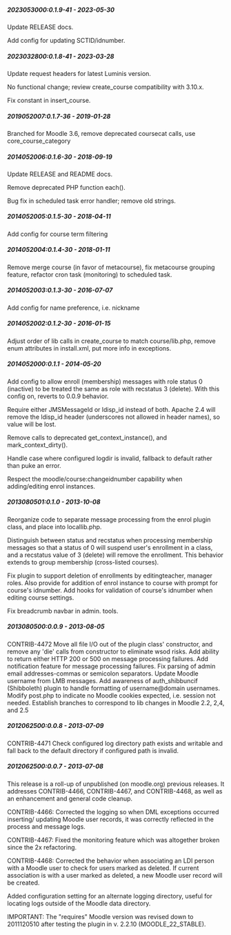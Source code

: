 ##### 2023053000:0.1.9-41 - 2023-05-30

Update RELEASE docs.

Add config for updating SCTID/idnumber.

##### 2023032800:0.1.8-41 - 2023-03-28

Update request headers for latest Luminis version.

No functional change; review create_course compatibility with 3.10.x.

Fix constant in insert_course.

##### 2019052007:0.1.7-36 - 2019-01-28

Branched for Moodle 3.6, remove deprecated coursecat calls, use core_course_category

##### 2014052006:0.1.6-30 - 2018-09-19

Update RELEASE and README docs.

Remove deprecated PHP function each().

Bug fix in scheduled task error handler; remove old strings.

##### 2014052005:0.1.5-30 - 2018-04-11

Add config for course term filtering

##### 2014052004:0.1.4-30 - 2018-01-11

Remove merge course (in favor of metacourse), fix metacourse grouping feature,
refactor cron task (monitoring) to scheduled task.

##### 2014052003:0.1.3-30 - 2016-07-07

Add config for name preference, i.e. nickname

##### 2014052002:0.1.2-30 - 2016-01-15

Adjust order of lib calls in create_course to match course/lib.php, remove enum
attributes in install.xml, put more info in exceptions.

##### 2014052000:0.1.1 - 2014-05-20

Add config to allow enroll (membership) messages with role status 0 (inactive)
to be treated the same as role with recstatus 3 (delete). With this config on,
reverts to 0.0.9 behavior.

Require either JMSMessageId or ldisp_id instead of both. Apache 2.4 will remove
the ldisp_id header (underscores not allowed in header names), so value will be
lost.

Remove calls to deprecated get_context_instance(), and mark_context_dirty().

Handle case where configured logdir is invalid, fallback to default rather than
puke an error.

Respect the moodle/course:changeidnumber capability when adding/editing enrol
instances.

##### 2013080501:0.1.0 - 2013-10-08

Reorganize code to separate message processing from the enrol plugin class, and
place into locallib.php.

Distinguish between status and recstatus when processing membership messages so
that a status of 0 will suspend user's enrollment in a class, and a recstatus
value of 3 (delete) will remove the enrollment. This behavior extends to group
membership (cross-listed courses).

Fix plugin to support deletion of enrollments by editingteacher, manager roles.
Also provide for addition of enrol instance to course with prompt for course's
idnumber. Add hooks for validation of course's idnumber when editing course
settings.

Fix breadcrumb navbar in admin. tools.

##### 2013080500:0.0.9 - 2013-08-05

CONTRIB-4472 Move all file I/O out of the plugin class' constructor, and remove
any 'die' calls from constructor to eliminate wsod risks. Add ability to return
either HTTP 200 or 500 on message processing failures. Add notification feature
for message processing failures. Fix parsing of admin email addresses-commas or
semicolon separators. Update Moodle username from LMB messages. Add awareness
of auth_shibbuncif (Shibboleth) plugin to handle formatting of username@domain
usernames. Modify post.php to indicate no Moodle cookies expected, i.e. session
not needed. Establish branches to correspond to lib changes in Moodle 2.2, 2,4,
and 2.5

##### 2012062500:0.0.8 - 2013-07-09

CONTRIB-4471 Check configured log directory path exists and writable and fall
back to the default directory if configured path is invalid.

##### 2012062500:0.0.7 - 2013-07-08

This release is a roll-up of unpublished (on moodle.org) previous releases. It
addresses CONTRIB-4466, CONTRIB-4467, and CONTRIB-4468, as well as an
enhancement and general code cleanup.

CONTRIB-4466: Corrected the logging so when DML exceptions occurred inserting/
updating Moodle user records, it was correctly reflected in the process and
message logs.

CONTRIB-4467: Fixed the monitoring feature which was altogether broken since the
2x refactoring.

CONTRIB-4468: Corrected the behavior when associating an LDI person with a
Moodle user to check for users marked as deleted. If current association is with
a user marked as deleted, a new Moodle user record will be created.

Added configuration setting for an alternate logging directory, useful for
locating logs outside of the Moodle data directory.

IMPORTANT: The "requires" Moodle version was revised down to 2011120510 after
testing the plugin in v. 2.2.10 (MOODLE_22_STABLE).
